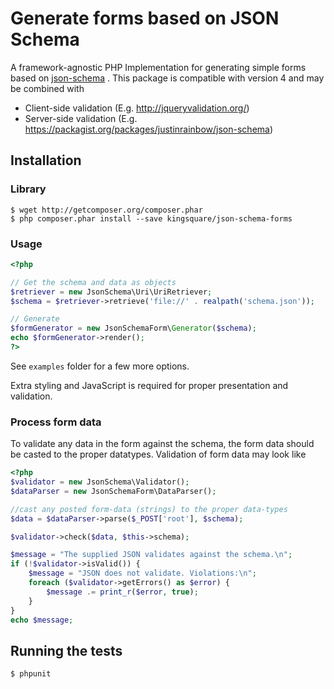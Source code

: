 Generate forms based on JSON Schema
===================================

A framework-agnostic PHP Implementation for generating simple forms based on [json-schema](http://json-schema.org/) . This package is compatible with version 4 and may be combined with

- Client-side validation (E.g. http://jqueryvalidation.org/)
- Server-side validation (E.g. https://packagist.org/packages/justinrainbow/json-schema)

## Installation

### Library

    $ wget http://getcomposer.org/composer.phar
    $ php composer.phar install --save kingsquare/json-schema-forms

### Usage

```php
<?php

// Get the schema and data as objects
$retriever = new JsonSchema\Uri\UriRetriever;
$schema = $retriever->retrieve('file://' . realpath('schema.json'));

// Generate
$formGenerator = new JsonSchemaForm\Generator($schema);
echo $formGenerator->render();
?>
```

See ```examples``` folder for a few more options.

Extra styling and JavaScript is required for proper presentation and validation.

### Process form data

To validate any data in the form against the schema, the form data should be casted to the proper datatypes.
Validation of form data may look like

```php
<?php
$validator = new JsonSchema\Validator();
$dataParser = new JsonSchemaForm\DataParser();

//cast any posted form-data (strings) to the proper data-types
$data = $dataParser->parse($_POST['root'], $schema);

$validator->check($data, $this->schema);

$message = "The supplied JSON validates against the schema.\n";
if (!$validator->isValid()) {
	$message = "JSON does not validate. Violations:\n";
	foreach ($validator->getErrors() as $error) {
		$message .= print_r($error, true);
	}
}
echo $message;

```

## Running the tests

    $ phpunit